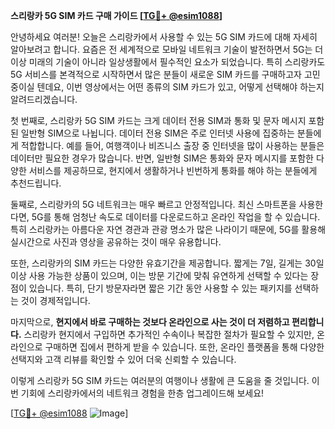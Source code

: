 **스리랑카 5G SIM 카드 구매 가이드 [[TG💪+ @esim1088](https://t.me/s/esim1088)]**

안녕하세요 여러분! 오늘은 스리랑카에서 사용할 수 있는 5G SIM 카드에 대해 자세히 알아보려고 합니다. 요즘은 전 세계적으로 모바일 네트워크 기술이 발전하면서 5G는 더 이상 미래의 기술이 아니라 일상생활에서 필수적인 요소가 되었습니다. 특히 스리랑카도 5G 서비스를 본격적으로 시작하면서 많은 분들이 새로운 SIM 카드를 구매하고자 고민 중이실 텐데요, 이번 영상에서는 어떤 종류의 SIM 카드가 있고, 어떻게 선택해야 하는지 알려드리겠습니다.

첫 번째로, 스리랑카 5G SIM 카드는 크게 데이터 전용 SIM과 통화 및 문자 메시지 포함된 일반형 SIM으로 나뉩니다. 데이터 전용 SIM은 주로 인터넷 사용에 집중하는 분들에게 적합합니다. 예를 들어, 여행객이나 비즈니스 출장 중 인터넷을 많이 사용하는 분들은 데이터만 필요한 경우가 많습니다. 반면, 일반형 SIM은 통화와 문자 메시지를 포함한 다양한 서비스를 제공하므로, 현지에서 생활하거나 빈번하게 통화를 해야 하는 분들에게 추천드립니다.

둘째로, 스리랑카의 5G 네트워크는 매우 빠르고 안정적입니다. 최신 스마트폰을 사용한다면, 5G를 통해 엄청난 속도로 데이터를 다운로드하고 온라인 작업을 할 수 있습니다. 특히 스리랑카는 아름다운 자연 경관과 관광 명소가 많은 나라이기 때문에, 5G를 활용해 실시간으로 사진과 영상을 공유하는 것이 매우 유용합니다.

또한, 스리랑카의 SIM 카드는 다양한 유효기간을 제공합니다. 짧게는 7일, 길게는 30일 이상 사용 가능한 상품이 있으며, 이는 방문 기간에 맞춰 유연하게 선택할 수 있다는 장점이 있습니다. 특히, 단기 방문자라면 짧은 기간 동안 사용할 수 있는 패키지를 선택하는 것이 경제적입니다.

마지막으로, **현지에서 바로 구매하는 것보다 온라인으로 사는 것이 더 저렴하고 편리합니다.** 스리랑카 현지에서 구입하면 추가적인 수속이나 복잡한 절차가 필요할 수 있지만, 온라인으로 구매하면 집에서 편하게 받을 수 있습니다. 또한, 온라인 플랫폼을 통해 다양한 선택지와 고객 리뷰를 확인할 수 있어 더욱 신뢰할 수 있습니다.

이렇게 스리랑카 5G SIM 카드는 여러분의 여행이나 생활에 큰 도움을 줄 것입니다. 이번 기회에 스리랑카에서의 네트워크 경험을 한층 업그레이드해 보세요!

[[TG💪+ @esim1088](https://t.me/s/esim1088) ![Image](https://i.postimg.cc/Y0z9fWf4/image.png)]